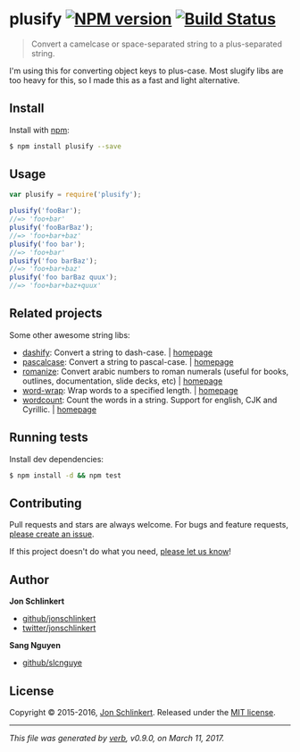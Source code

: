 # plusify [![NPM version](https://img.shields.io/npm/v/slcnguye.svg?style=flat)](https://www.npmjs.com/package/plusify) [![Build Status](https://img.shields.io/travis/slcnguye/plusify.svg?style=flat)](https://travis-ci.org/slcnguye/plusify)

> Convert a camelcase or space-separated string to a plus-separated string.

I'm using this for converting object keys to plus-case. Most slugify libs are too heavy for this, so I made this as a fast and light alternative.

## Install

Install with [npm](https://www.npmjs.com/):

```sh
$ npm install plusify --save
```

## Usage

```js
var plusify = require('plusify');

plusify('fooBar');
//=> 'foo+bar'
plusify('fooBarBaz');
//=> 'foo+bar+baz'
plusify('foo bar');
//=> 'foo+bar'
plusify('foo barBaz');
//=> 'foo+bar+baz'
plusify('foo barBaz quux');
//=> 'foo+bar+baz+quux'
```

## Related projects

Some other awesome string libs:

* [dashify](https://www.npmjs.com/package/dashify): Convert a string to dash-case. | [homepage](https://github.com/jonschlinkert/dashify)
* [pascalcase](https://www.npmjs.com/package/pascalcase): Convert a string to pascal-case. | [homepage](https://github.com/jonschlinkert/pascalcase)
* [romanize](https://www.npmjs.com/package/romanize): Convert arabic numbers to roman numerals (useful for books, outlines, documentation, slide decks, etc) | [homepage](https://github.com/jonschlinkert/romanize)
* [word-wrap](https://www.npmjs.com/package/word-wrap): Wrap words to a specified length. | [homepage](https://github.com/jonschlinkert/word-wrap)
* [wordcount](https://www.npmjs.com/package/wordcount): Count the words in a string. Support for english, CJK and Cyrillic. | [homepage](https://github.com/jonschlinkert/wordcount)

## Running tests

Install dev dependencies:

```sh
$ npm install -d && npm test
```

## Contributing

Pull requests and stars are always welcome. For bugs and feature requests, [please create an issue](https://github.com/slcnguye/plusify/issues/new).

If this project doesn't do what you need, [please let us know](https://github.com/slcnguye/plusify/issues)!

## Author

**Jon Schlinkert**

* [github/jonschlinkert](https://github.com/jonschlinkert)
* [twitter/jonschlinkert](http://twitter.com/jonschlinkert)

**Sang Nguyen**

* [github/slcnguye](https://github.com/slcnguye)

## License

Copyright © 2015-2016, [Jon Schlinkert](https://github.com/jonschlinkert).
Released under the [MIT license](https://github.com/jonschlinkert/plusify/blob/master/LICENSE).

***

_This file was generated by [verb](https://github.com/verbose/verb), v0.9.0, on March 11, 2017._